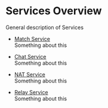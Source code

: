 # Services Overview

General description of Services

-   [Match Service](Match)  
    Something about this

-   [Chat Service](Chat)  
    Something about this

-   [NAT Service](NAT)  
    Something about this

-   [Relay Service](Relay)  
    Something about this
